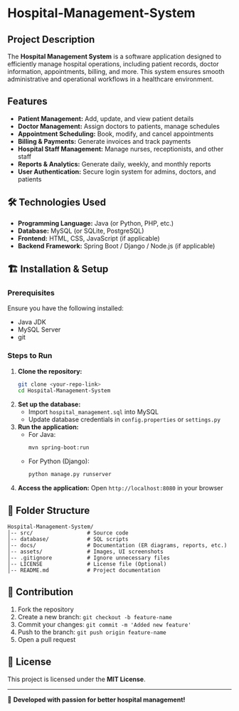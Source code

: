# Hospital-Management-System


##  Project Description
The **Hospital Management System** is a software application designed to efficiently manage hospital operations, including patient records, doctor information, appointments, billing, and more. This system ensures smooth administrative and operational workflows in a healthcare environment.

##  Features
-  **Patient Management:** Add, update, and view patient details
-  **Doctor Management:** Assign doctors to patients, manage schedules
-  **Appointment Scheduling:** Book, modify, and cancel appointments
-  **Billing & Payments:** Generate invoices and track payments
-  **Hospital Staff Management:** Manage nurses, receptionists, and other staff
-  **Reports & Analytics:** Generate daily, weekly, and monthly reports
-  **User Authentication:** Secure login system for admins, doctors, and patients

## 🛠 Technologies Used
- **Programming Language:** Java (or Python, PHP, etc.)
- **Database:** MySQL (or SQLite, PostgreSQL)
- **Frontend:** HTML, CSS, JavaScript (if applicable)
- **Backend Framework:** Spring Boot / Django / Node.js (if applicable)

## 🏗 Installation & Setup
### Prerequisites
Ensure you have the following installed:
- Java JDK 
- MySQL Server
- git
  

### Steps to Run
1. **Clone the repository:**
   ```sh
   git clone <your-repo-link>
   cd Hospital-Management-System
   ```
2. **Set up the database:**
   - Import `hospital_management.sql` into MySQL
   - Update database credentials in `config.properties` or `settings.py`
3. **Run the application:**
   - For Java:
     ```sh
     mvn spring-boot:run
     ```
   - For Python (Django):
     ```sh
     python manage.py runserver
     ```
4. **Access the application:**
   Open `http://localhost:8080` in your browser

## 📂 Folder Structure
```
Hospital-Management-System/
│-- src/                 # Source code
│-- database/            # SQL scripts
│-- docs/                # Documentation (ER diagrams, reports, etc.)
│-- assets/              # Images, UI screenshots
│-- .gitignore           # Ignore unnecessary files
│-- LICENSE              # License file (Optional)
│-- README.md            # Project documentation
```

## 🤝 Contribution
1. Fork the repository
2. Create a new branch: `git checkout -b feature-name`
3. Commit your changes: `git commit -m 'Added new feature'`
4. Push to the branch: `git push origin feature-name`
5. Open a pull request

## 📜 License
This project is licensed under the **MIT License**.

---
🚀 **Developed with passion for better hospital management!**
